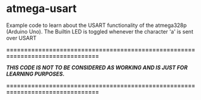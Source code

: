 # atmega-usart
 
Example code to learn about the USART functionality of the atmega328p (Arduino Uno).
The Builtin LED is toggled whenever the character 'a' is sent over USART


**===============================================================================**

***THIS CODE IS NOT TO BE CONSIDERED AS WORKING AND IS JUST FOR LEARNING PURPOSES.***

**===============================================================================**
